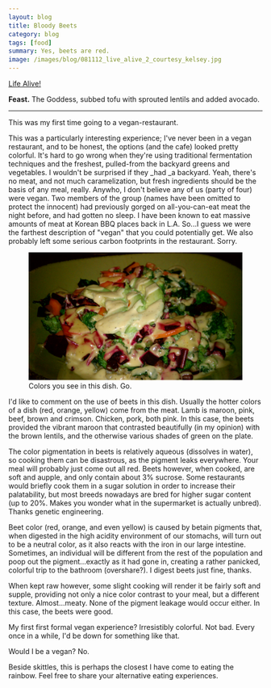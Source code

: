 ```yaml
---
layout: blog
title: Bloody Beets
category: blog
tags: [food]  
summary: Yes, beets are red. 
image: /images/blog/081112_live_alive_2_courtesy_kelsey.jpg
---
```


[Life Alive!](http://www.yelp.com/biz/life-alive-cambridge)

**Feast.** The Goddess, subbed tofu with sprouted lentils and added avocado.

---

This was my first time going to a vegan-restaurant.

This was a particularly interesting experience; I've never been in a vegan restaurant, and to be honest, the options (and the cafe) looked pretty colorful. It's hard to go wrong when they're using traditional fermentation techniques and the freshest, pulled-from the backyard greens and vegetables. I wouldn't be surprised if they _had _a backyard. Yeah, there's no meat, and not much caramelization, but fresh ingredients should be the basis of any meal, really. Anywho, I don't believe any of us (party of four) were vegan. Two members of the group (names have been omitted to protect the innocent) had previously gorged on all-you-can-eat meat the night before, and had gotten no sleep. I have been known to eat massive amounts of meat at Korean BBQ places back in L.A. So...I guess we were the farthest description of "vegan" that you could potentially get. We also probably left some serious carbon footprints in the restaurant. Sorry.

<figure>
    <img src="/images/blog/081112_live_alive_2_courtesy_kelsey.jpg"></img>
    <figcaption>Colors you see in this dish. Go.</figcaption>
</figure>

I'd like to comment on the use of beets in this dish. Usually the hotter colors of a dish (red, orange, yellow) come from the meat. Lamb is maroon, pink, beef, brown and crimson. Chicken, pork, both pink. In this case, the beets provided the vibrant maroon that contrasted beautifully (in my opinion) with the brown lentils, and the otherwise various shades of green on the plate.

The color pigmentation in beets is relatively aqueous (dissolves in water), so cooking them can be disastrous, as the pigment leaks everywhere. Your meal will probably just come out all red. Beets however, when cooked, are soft and aupple, and only contain about 3% sucrose. Some restaurants would briefly cook them in a sugar solution in order to increase their palatability, but most breeds nowadays are bred for higher sugar content (up to 20%. Makes you wonder what in the supermarket is actually unbred). Thanks genetic engineering.

Beet color (red, orange, and even yellow) is caused by betain pigments that, when digested in the high acidity environment of our stomachs, will turn out to be a neutral color, as it also reacts with the iron in our large intestine. Sometimes, an individual will be different from the rest of the population and poop out the pigment...exactly as it had gone in, creating a rather panicked, colorful trip to the bathroom (overshare?). I digest beets just fine, thanks.

When kept raw however, some slight cooking will render it be fairly soft and supple, providing not only a nice color contrast to your meal, but a different texture. Almost...meaty. None of the pigment leakage would occur either. In this case, the beets were good.

My first first formal vegan experience? Irresistibly colorful. Not bad. Every once in a while, I'd be down for something like that.

Would I be a vegan? No.

Beside skittles, this is perhaps the closest I have come to eating the rainbow. Feel free to share your alternative eating experiences.

